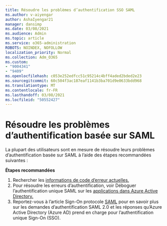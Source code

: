 ```yaml
---
title: Résoudre les problèmes d’authentification SSO SAML
ms.author: v-aiyengar
author: AshaIyengar21
manager: dansimp
ms.date: 03/08/2021
ms.audience: Admin
ms.topic: article
ms.service: o365-administration
ROBOTS: NOINDEX, NOFOLLOW
localization_priority: Normal
ms.collection: Adm_O365
ms.custom:
- "9004341"
- "9409"
ms.openlocfilehash: c053e252edfcc51c95214c4bff4aded2bded2e23
ms.sourcegitcommit: 60c504f3ac187eaf1141b3ba701d9e0633bdd968
ms.translationtype: MT
ms.contentlocale: fr-FR
ms.lasthandoff: 03/08/2021
ms.locfileid: "50552427"
---
```

# <a name="troubleshoot-saml-based-sso-authentication-issues"></a>Résoudre les problèmes d’authentification basée sur SAML

La plupart des utilisateurs sont en mesure de résoudre leurs problèmes d’authentification basée sur SAML à l’aide des étapes recommandées suivantes :

**Étapes recommandées**
1. Rechercher les [informations de code d’erreur actuelles.](https://docs.microsoft.com/azure/active-directory/develop/reference-aadsts-error-codes#lookup-current-error-code-information)
1. Pour résoudre les erreurs d’authentification, voir Déboguer l’authentification unique SAML sur les [applications dans Azure Active Directory.](https://docs.microsoft.com/azure/active-directory/manage-apps/debug-saml-sso-issues)
1. Reportez-vous à l’article Sign-On protocole [SAML](https://docs.microsoft.com/azure/active-directory/develop/single-sign-on-saml-protocol) pour en savoir plus sur les demandes d’authentification SAML 2.0 et les réponses qu’Azure Active Directory (Azure AD) prend en charge pour l’authentification unique Sign-On (SSO).


